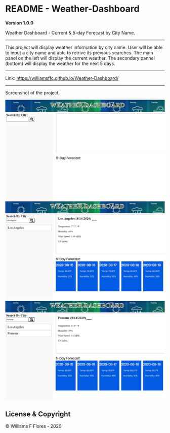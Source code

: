 # README - Weather-Dashboard

**Version 1.0.0**

Weather Dashboard - Current & 5-day Forecast by City Name.

----

This project will display weather information by city name.
User will be able to input a city name and able to retrive its previous searches.
The main panel on the left will display the current weather.
The secondary pannel (bottom) will display the weather for the next 5 days.

---

Link: https://williamsffc.github.io/Weather-Dashboard/

---

Screenshot of the project.

<img src="assets/img1.JPG">
<img src="assets/img2.JPG">
<img src="assets/img3.JPG">

##  License & Copyright

© Williams F Flores - 2020
